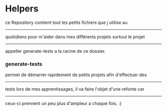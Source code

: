 # Helpers

ce Repository contient tout les petits fichiers que j utilise au 
***
quotidiens pour m'aider dans mes différents projets surtout le projet
***
appeller generate-tests a la racine de ce dossier.

### generate-tests

permet de démarrer rapidement de petits projets afin d'effectuer des 
***
tests lors de mes apprentissages, il va faire l'objet d'une refonte car 
***
ceux-ci prennent un peu plus d'ampleur a chaque fois. :)